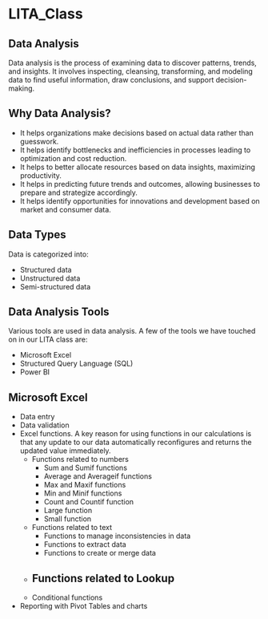 # LITA_Class
## Data Analysis
Data analysis is the process of examining data to discover patterns, trends, and insights. It involves inspecting, cleansing, transforming, and modeling data to find useful information, draw conclusions, and support decision-making.

## Why Data Analysis?
- It helps organizations make decisions based on actual data rather than guesswork.
- It helps identify bottlenecks and inefficiencies in processes leading to optimization and cost reduction.
- It helps to better allocate resources based on data insights, maximizing productivity.
- It helps in predicting future trends and outcomes, allowing businesses to prepare and strategize accordingly.
- It helps identify opportunities for innovations and development based on market and consumer data.

## Data Types
Data is categorized into:
- Structured data
- Unstructured data
- Semi-structured data

## Data Analysis Tools
Various tools are used in data analysis. A few of the tools we have touched on in our LITA class are:
- Microsoft Excel
- Structured Query Language (SQL)
- Power BI

## Microsoft Excel

- Data entry
- Data validation
- Excel functions. A key reason for using functions in our calculations is that any update to our data automatically reconfigures and returns the updated value immediately.
  - Functions related to numbers
    - Sum and Sumif functions
    - Average and Averageif functions
    - Max and Maxif functions
    - Min and Minif functions
    - Count and Countif function
    - Large function
    - Small function
  - Functions related to text
    - Functions to manage inconsistencies in data
    - Functions to extract data
    - Functions to create or merge data
  - Functions related to Lookup
    - 
  - Conditional functions
- Reporting with Pivot Tables and charts
